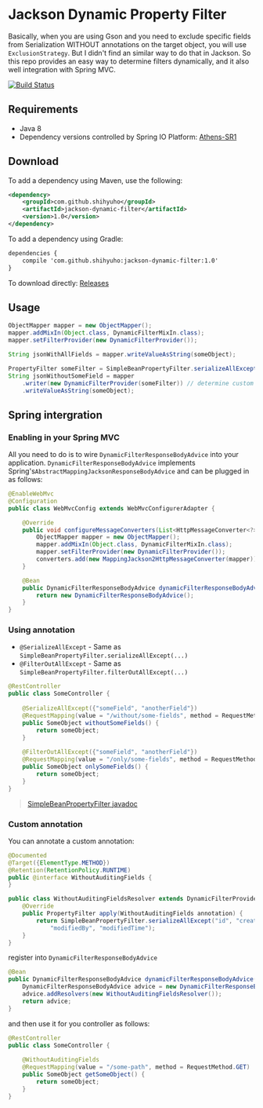 # Jackson Dynamic Property Filter

Basically, when you are using Gson and you need to exclude specific fields from Serialization WITHOUT annotations on the target object, you will use `ExclusionStrategy`. But I didn't find an similar way to do that in Jackson. So this repo provides an easy way to determine filters dynamically, and it also well integration with Spring MVC.

[![Build Status](https://travis-ci.org/shihyuho/jackson-dynamic-filter.svg?branch=master)](https://travis-ci.org/shihyuho/jackson-dynamic-filter)

## Requirements

- Java 8
- Dependency versions controlled by Spring IO Platform: [Athens-SR1](http://docs.spring.io/platform/docs/Athens-SR1/reference/htmlsingle/#appendix-dependency-versions)

## Download

To add a dependency using Maven, use the following:

```xml
<dependency>
	<groupId>com.github.shihyuho</groupId>
	<artifactId>jackson-dynamic-filter</artifactId>
	<version>1.0</version>
</dependency>
```

To add a dependency using Gradle:

```xml
dependencies {
    compile 'com.github.shihyuho:jackson-dynamic-filter:1.0'
}
```

To download directly: [Releases](https://github.com/shihyuho/jackson-dynamic-filter/releases)


## Usage

```java
ObjectMapper mapper = new ObjectMapper();
mapper.addMixIn(Object.class, DynamicFilterMixIn.class);
mapper.setFilterProvider(new DynamicFilterProvider());

String jsonWithAllFields = mapper.writeValueAsString(someObject);

PropertyFilter someFilter = SimpleBeanPropertyFilter.serializeAllExcept("someField");
String jsonWithoutSomeField = mapper
	.writer(new DynamicFilterProvider(someFilter)) // determine custom filter 
    .writeValueAsString(someObject);
```

## Spring intergration

### Enabling in your Spring MVC

All you need to do is to wire `DynamicFilterResponseBodyAdvice` into your application. `DynamicFilterResponseBodyAdvice` implements Spring's`AbstractMappingJacksonResponseBodyAdvice` and can be plugged in as follows:

```java
@EnableWebMvc
@Configuration
public class WebMvcConfig extends WebMvcConfigurerAdapter {

	@Override
	public void configureMessageConverters(List<HttpMessageConverter<?>> converters) {
		ObjectMapper mapper = new ObjectMapper();
		mapper.addMixIn(Object.class, DynamicFilterMixIn.class);
		mapper.setFilterProvider(new DynamicFilterProvider());
		converters.add(new MappingJackson2HttpMessageConverter(mapper));
	}

	@Bean
	public DynamicFilterResponseBodyAdvice dynamicFilterResponseBodyAdvice() {
		return new DynamicFilterResponseBodyAdvice();
	}
}
```

### Using annotation

- `@SerializeAllExcept` - Same as `SimpleBeanPropertyFilter.serializeAllExcept(...)`
- `@FilterOutAllExcept` - Same as `SimpleBeanPropertyFilter.filterOutAllExcept(...)`

```java
@RestController
public class SomeController {
  
	@SerializeAllExcept({"someField", "anotherField"})
	@RequestMapping(value = "/without/some-fields", method = RequestMethod.GET)
	public SomeObject withoutSomeFields() {
		return someObject;
	}
	
	@FilterOutAllExcept({"someField", "anotherField"})
	@RequestMapping(value = "/only/some-fields", method = RequestMethod.GET)
	public SomeObject onlySomeFields() {
		return someObject;
	}
}
```

> [SimpleBeanPropertyFilter javadoc](https://fasterxml.github.io/jackson-databind/javadoc/2.3.0/com/fasterxml/jackson/databind/ser/impl/SimpleBeanPropertyFilter.html)

### Custom annotation

You can annotate a custom annotation:

```java
@Documented
@Target({ElementType.METHOD})
@Retention(RetentionPolicy.RUNTIME)
public @interface WithoutAuditingFields {
}
```

```java
public class WithoutAuditingFieldsResolver extends DynamicFilterProvider<WithoutAuditingFields> {
	@Override
	public PropertyFilter apply(WithoutAuditingFields annotation) {
		return SimpleBeanPropertyFilter.serializeAllExcept("id", "createdBy", "createdTime",
			"modifiedBy", "modifiedTime");
	}
}
```

register into `DynamicFilterResponseBodyAdvice`

```java
@Bean
public DynamicFilterResponseBodyAdvice dynamicFilterResponseBodyAdvice() {
	DynamicFilterResponseBodyAdvice advice = new DynamicFilterResponseBodyAdvice();
	advice.addResolvers(new WithoutAuditingFieldsResolver());
	return advice;
}
```

and then use it for you controller as follows:

```java
@RestController
public class SomeController {
  
	@WithoutAuditingFields
	@RequestMapping(value = "/some-path", method = RequestMethod.GET)
	public SomeObject getSomeObject() {
		return someObject;
	}
}
```
